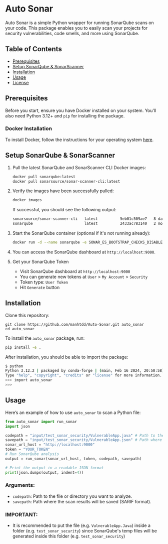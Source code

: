 # Auto Sonar

Auto Sonar is a simple Python wrapper for running SonarQube scans on your code. This package enables you to easily scan your projects for security vulnerabilities, code smells, and more using SonarQube.

## Table of Contents
- [Prerequisites](#prerequisites)
- [Setup SonarQube & SonarScanner](#setup-sonarqube--sonarscanner)
- [Installation](#installation)
- [Usage](#usage)
- [License](#license)

## Prerequisites

Before you start, ensure you have Docker installed on your system. You'll also need Python 3.12+ and `pip` for installing the package.

### Docker Installation
To install Docker, follow the instructions for your operating system [here](https://docs.docker.com/get-docker/).

## Setup SonarQube & SonarScanner

1. Pull the latest SonarQube and SonarScanner CLI Docker images:
   ```bash
   docker pull sonarqube:latest
   docker pull sonarsource/sonar-scanner-cli:latest
   ```

2. Verify the images have been successfully pulled:
   ```bash
   docker images
   ```

   If successful, you should see the following output:
   ```bash
   sonarsource/sonar-scanner-cli   latest          5eb01c509ae7   8 days ago     887MB
   sonarqube                       latest          2433ac783140   2 months ago   1.07GB
   ```

3. Start the SonarQube container (optional if it's not running already):
   ```bash
   docker run -d --name sonarqube -e SONAR_ES_BOOTSTRAP_CHECKS_DISABLE=true -p 9000:9000 sonarqube:latest
   ```

4. You can access the SonarQube dashboard at `http://localhost:9000`.

5. Get your SonarQube Token
   - Visit SonarQube dashboard at `http://localhost:9000`
   - You can generate new tokens at `User` > `My Account` > `Security`
   - Token type: `User Token`
   - Hit `Generate` button

## Installation
Clone this repository:
```
git clone https://github.com/manhtdd/Auto-Sonar.git auto_sonar
cd auto_sonar
```

To install the `auto_sonar` package, run:

```bash
pip install -e .
```

After installation, you should be able to import the package:

```bash
$ python
Python 3.12.2 | packaged by conda-forge | (main, Feb 16 2024, 20:50:58) [GCC 12.3.0] on linux
Type "help", "copyright", "credits" or "license" for more information.
>>> import auto_sonar
>>>
```

## Usage

Here’s an example of how to use `auto_sonar` to scan a Python file:

```python
from auto_sonar import run_sonar
import json

codepath = "input/test_sonar_security/VulnerableApp.java" # Path to the code to be analyzed
savepath = "input/test_sonar_security/VulnerableApp.json" # Path where the analysis results will be saved
sonar_url_host = "http://localhost:9000"
token = "YOUR_TOKEN"
# Run SonarQube analysis
output = run_sonar(sonar_url_host, token, codepath, savepath)

# Print the output in a readable JSON format
print(json.dumps(output, indent=4))
```

### Arguments:
- `codepath`: Path to the file or directory you want to analyze.
- `savepath`: Path where the scan results will be saved (SARIF format).

### IMPORTANT:
- It is recommended to put the file (e.g. `VulnerableApp.Java`) inside a folder (e.g. `test_sonar_security`) since SonarQube's temp files will be generated inside this folder (e.g. `test_sonar_security`)